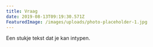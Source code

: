 ```yaml
---
title: Vraag
date: 2019-08-13T09:19:30.571Z
FeaturedImage: /images/uploads/photo-placeholder-1.jpg
---
```

Een stukje tekst dat je kan intypen.
